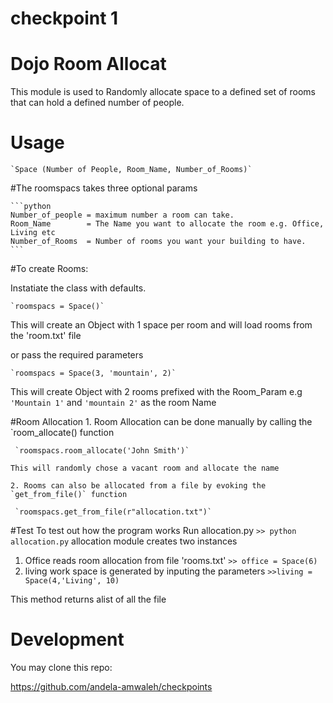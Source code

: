 # checkpoint 1

# Dojo Room Allocat


This module is used to Randomly allocate space to a defined set of rooms
that can hold a defined number of people.

# Usage

	
	`Space (Number of People, Room_Name, Number_of_Rooms)`

#The roomspacs takes three optional params

	```python
	Number_of_people = maximum number a room can take.
	Room_Name 		 = The Name you want to allocate the room e.g. Office, Living etc
	Number_of_Rooms  = Number of rooms you want your building to have. 
	```

#To create Rooms:

Instatiate the class with defaults.
	
	`roomspacs = Space()`

	

 This will create an Object with 1 space per room and will load rooms from the 'room.txt' file 

 or  pass the required parameters
	
	`roomspacs = Space(3, 'mountain', 2)`
	

This will create Object with 2 rooms prefixed with the Room_Param e.g `'Mountain 1'` and `'mountain 2'` as the room Name



#Room Allocation
	1. Room Allocation can be done manually by calling the `room_allocate() function
	 
	 `roomspacs.room_allocate('John Smith')`

	This will randomly chose a vacant room and allocate the name 

	2. Rooms can also be allocated from a file by evoking the `get_from_file()` function
	
	 `roomspacs.get_from_file(r"allocation.txt")`
#Test
 To test out how the program works Run allocation.py
 		`>> python allocation.py`
 allocation module creates two instances

 1. Office reads room allocation from file 'rooms.txt'
		`>> office = Space(6)`
 2. living work space is generated by inputing the parameters
		`>>living = Space(4,'Living', 10)`


This method returns alist of all the file


# Development
You may clone this repo:

https://github.com/andela-amwaleh/checkpoints

			
